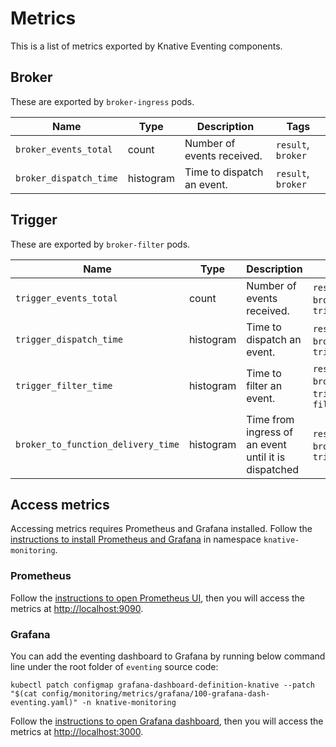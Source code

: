# Metrics

This is a list of metrics exported by Knative Eventing components.

## Broker

These are exported by `broker-ingress` pods.

| Name                   | Type      | Description                | Tags               |
| ---------------------- | --------- | -------------------------- | ------------------ |
| `broker_events_total`  | count     | Number of events received. | `result`, `broker` |
| `broker_dispatch_time` | histogram | Time to dispatch an event. | `result`, `broker` |

## Trigger

These are exported by `broker-filter` pods.

| Name                    | Type      | Description                | Tags                                           |
| ----------------------- | --------- | -------------------------- | ---------------------------------------------- |
| `trigger_events_total`  | count     | Number of events received. | `result`, `broker`, `trigger`                  |
| `trigger_dispatch_time` | histogram | Time to dispatch an event. | `result`, `broker`, `trigger`                  |
| `trigger_filter_time`   | histogram | Time to filter an event.   | `result`, `broker`, `trigger`, `filter_result` |
| `broker_to_function_delivery_time` | histogram | Time from ingress of an event until it is dispatched | `result`, `broker`, `trigger` |

## Access metrics

Accessing metrics requires Prometheus and Grafana installed. Follow the
[instructions to install Prometheus and Grafana](https://github.com/knative/docs/blob/master/docs/serving/installing-logging-metrics-traces.md)
in namespace `knative-monitoring`.

### Prometheus

Follow the
[instructions to open Prometheus UI](https://github.com/knative/docs/blob/master/docs/serving/accessing-metrics.md#prometheus),
then you will access the metrics at
[http://localhost:9090](http://localhost:9090).

### Grafana

You can add the eventing dashboard to Grafana by running below command line
under the root folder of `eventing` source code:

```
kubectl patch configmap grafana-dashboard-definition-knative --patch "$(cat config/monitoring/metrics/grafana/100-grafana-dash-eventing.yaml)" -n knative-monitoring
```

Follow the
[instructions to open Grafana dashboard](https://github.com/knative/docs/blob/master/docs/serving/accessing-metrics.md#grafana),
then you will access the metrics at
[http://localhost:3000](http://localhost:3000).
